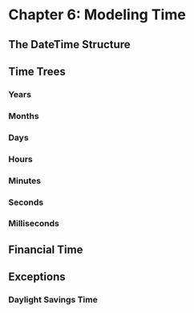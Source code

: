 # Chapter 6: Modeling Time

## The DateTime Structure

## Time Trees

### Years

### Months

### Days

### Hours

### Minutes

### Seconds

### Milliseconds

## Financial Time

## Exceptions

### Daylight Savings Time
